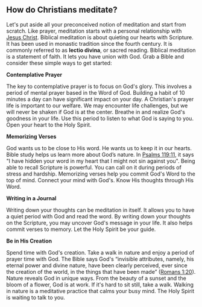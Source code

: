## How do Christians meditate?

Let's put aside all your preconceived notion of meditation and start from scratch. Like prayer, meditation starts with a personal relationship with [Jesus Christ](https://testimon.io/blog/jesus-quotes-about-love). Biblical meditation is about quieting our hearts with Scripture. It has been used in monastic tradition since the fourth century. It is commonly referred to as **lectio divina**, or sacred reading. Biblical meditation is a statement of faith. It lets you have union with God. Grab a Bible and consider these simple ways to get started:

**Contemplative Prayer**

The key to contemplative prayer is to focus on God's glory. This involves a period of mental prayer based in the Word of God. Building a habit of 10 minutes a day can have significant impact on your day. A Christian's prayer life is important to our welfare. We may encounter life challenges, but we will never be shaken if God is at the center. Breathe in and realize God's goodness in your life. Use this period to listen to what God is saying to you. Open your heart to the Holy Spirit. 

**Memorizing Verses**

God wants us to be close to His word. He wants us to keep it in our hearts. Bible study helps us learn more about God’s nature. In [Psalms 119:11](https://www.bible.com/bible/111/psa.119.11), it says "I have hidden your word in my heart that I might not sin against you". Being able to recall Scripture is powerful. You can call on it during periods of stress and hardship. Memorizing verses help you commit God's Word to the top of mind. Connect your mind with God's. Know His thoughts through His Word.

**Writing in a Journal**

Writing down your thoughts can be meditation in itself. It allows you to have a quiet period with God and read the word. By writing down your thoughts on the Scripture, you may uncover God's message in your life. It also helps commit verses to memory. Let the Holy Spirit be your guide. 

**Be in His Creation**

Spend time with God's creation. Take a walk in nature and enjoy a period of prayer time with God. The Bible says God's “invisible attributes, namely, his eternal power and divine nature, have been clearly perceived, ever since the creation of the world, in the things that have been made” ([Romans 1:20](https://www.bible.com/bible/111/rom.1.20)). Nature reveals God in unique ways. From the beauty of a sunset and the bloom of a flower, God is at work. If it's hard to sit still, take a walk. Walking in nature is a meditative practice that calms your busy mind. The Holy Spirit is waiting to talk to you.
